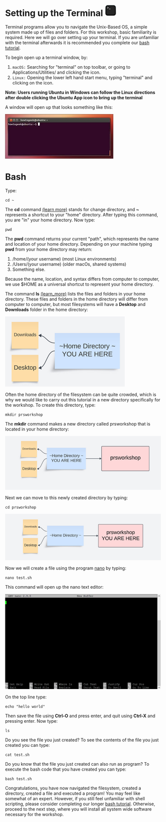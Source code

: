 

# Setting up the Terminal ![Screenshot](images/term.png) 

Terminal programs allow you to navigate the Unix-Based OS, a simple system made up of files and folders. For this workshop, basic familiarity is required. Here we will go over setting up your terminal.  If you are 
unfamiliar with the terminal afterwards it is recommended you complete our [bash tutorial](tut_bash.md). 

To begin open up a terminal window, by: 

1. `macOS:` Searching for "terminal" on top toolbar, or going to Applications/Utilities/ and clicking the icon. 
2. `Linux:` Opening the lower left hand start menu, typing "terminal" and clicking on the icon. 

**Note: Users running Ubuntu in Windows can follow the Linux directions after double clicking the Ubuntu App icon to bring up the terminal** 


A window will open up that looks something like this: 

![Screenshot](images/linux_term.jpeg)

# Bash

Type: 

    cd ~    

The **cd** command [(learn more)](tut_bash.md#cd) stands for change directory, and **~** represents a shortcut to your "home" directory.  After typing this command, you are "in" your home directory.  Now type: 

    pwd

The **pwd** command returns your current "path", which represents the name and location of your home directory.
Depending on your machine typing **pwd** from your home directory may return: 

1.  /home/(your username)     (most Linux environments) 
2. /Users/(your username)     (older macOs, shared systems)  
3. Something else. 

Because the name, location, and syntax differs from computer to computer, we use $HOME as a universal shortcut  to represent your home directory. 


The command **ls** [(learn_more)](tut_bash.md#ls) lists the files and folders in your home directory.  These files and folders in the home directory 
will differ from computer to computer, but most filesystems will have a **Desktop** and **Downloads** folder in the 
home directory:  

![Screenshot](images/fs1.png)
 
Often the home directory of the filesystem can be quite crowded, which is why we would like to carry out this tutorial 
in a new directory specifically for the workshop.  To create this directory, type: 

    mkdir prsworkshop 

The **mkdir** command makes a new directory called prsworkshop that is located in your home directory: 

![Screenshot](images/fs2.png)

Next we can move to this newly created directory by typing: 

    cd prsworkshop  

![Screenshot](images/fs3.png)

Now we will create a file using the program [nano](https://www.nano-editor.org/) by typing: 

    nano test.sh 

This command will open up the nano text editor:  


![Screenshot](images/nano.webp)

On the top line type: 

    echo "hello world" 

Then save the file using **Ctrl-O** and press enter, and quit using **Ctrl-X** and pressing enter. 
Now type: 

    ls 

Do you see the file you just created?  To see the contents of the file you just created 
you can type: 

    cat test.sh 

Do you know that the file you just created can also run as program?  To execute the 
bash code that you have created you can type: 

    bash test.sh 

Congratulations, you have now navigated the filesystem, created a directory, created a file and executed a program!  You may feel like somewhat of an expert. However, if you still feel unfamiliar with shell scripting,
please consider completing our longer [bash tutorial](tut_bash.md).  Otherwise, proceed to the next step, where you will install all system wide software necessary for the workshop. 

